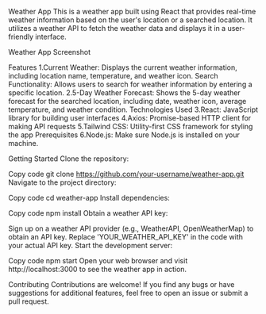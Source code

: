 Weather App
This is a weather app built using React that provides real-time weather information based on the user's location or a searched location. It utilizes a weather API to fetch the weather data and displays it in a user-friendly interface.

Weather App Screenshot

Features
1.Current Weather: Displays the current weather information, including location name, temperature, and weather icon.
Search Functionality: Allows users to search for weather information by entering a specific location.
2.5-Day Weather Forecast: Shows the 5-day weather forecast for the searched location, including date, weather icon, average temperature, and weather condition.
Technologies Used
3.React: JavaScript library for building user interfaces
4.Axios: Promise-based HTTP client for making API requests
5.Tailwind CSS: Utility-first CSS framework for styling the app
Prerequisites
6.Node.js: Make sure Node.js is installed on your machine.


Getting Started
Clone the repository:


Copy code
git clone https://github.com/your-username/weather-app.git
Navigate to the project directory:


Copy code
cd weather-app
Install dependencies:


Copy code
npm install
Obtain a weather API key:

Sign up on a weather API provider (e.g., WeatherAPI, OpenWeatherMap) to obtain an API key.
Replace 'YOUR_WEATHER_API_KEY' in the code with your actual API key.
Start the development server:


Copy code
npm start
Open your web browser and visit http://localhost:3000 to see the weather app in action.

Contributing
Contributions are welcome! If you find any bugs or have suggestions for additional features, feel free to open an issue or submit a pull request.